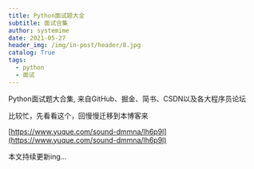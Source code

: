 ```yaml
---
title: Python面试题大全
subtitle: 面试合集
author: systemime
date: 2021-05-27
header_img: /img/in-post/header/8.jpg
catalog: True
tags:
  - python
  - 面试
---
```


Python面试题大合集, 来自GitHub、掘金、简书、CSDN以及各大程序员论坛

<!-- more -->

比较忙，先看看这个，回慢慢迁移到本博客来

[https://www.yuque.com/sound-dmmna/lh6p9l](https://www.yuque.com/sound-dmmna/lh6p9l)

本文持续更新ing...
